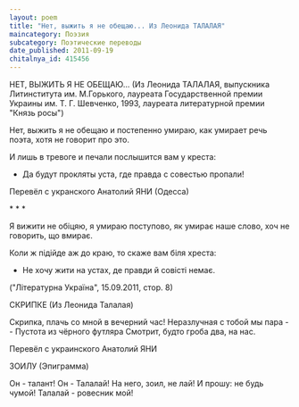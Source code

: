 ```yaml
---
layout: poem
title: "Нет, выжить я не обещаю... Из Леонида ТАЛАЛАЯ"
maincategory: Поэзия
subcategory: Поэтические переводы
date_published: 2011-09-19
chitalnya_id: 415456
---
```




НЕТ, ВЫЖИТЬ Я НЕ ОБЕЩАЮ...
(Из Леонида ТАЛАЛАЯ, выпускника Литинститута
им. М.Горького, лауреата Государственной 
премии Украины им. Т. Г. Шевченко, 1993, 
лауреата литературной премии "Князь росы")

Нет, выжить я не обещаю
и постепенно умираю,
как умирает речь поэта,
хотя не говорит про это.

И лишь в тревоге и печали
послышится вам у креста:
- Да будут прокляты уста,
где правда с совестью пропали!

Перевёл с укранского Анатолий ЯНИ (Одесса)

\*       \*       \*

Я вижити не обіцяю,
я умираю поступово,
як умирає наше слово,
хоч не говорить, що вмирає.

Коли ж підійде аж до краю,
то скаже вам біля хреста:
- Не хочу жити на устах,
де правди й совісті немає.

("Літературна Україна", 
15.09.2011, стор. 8)

СКРИПКЕ 
(Из Леонида Талалая)

Скрипка, плачь со мной в вечерний час!
Неразлучная с тобой мы пара --
Пустота из чёрного футляра
Смотрит, будто гроба два, на нас.

 Перевёл с украинского Анатолий ЯНИ

ЗОИЛУ
(Эпиграмма)

Он - талант!
Он - Талалай!
На него,
зоил,
не лай!
И прошу:
не будь чумой!
Талалай -
ровесник мой!






